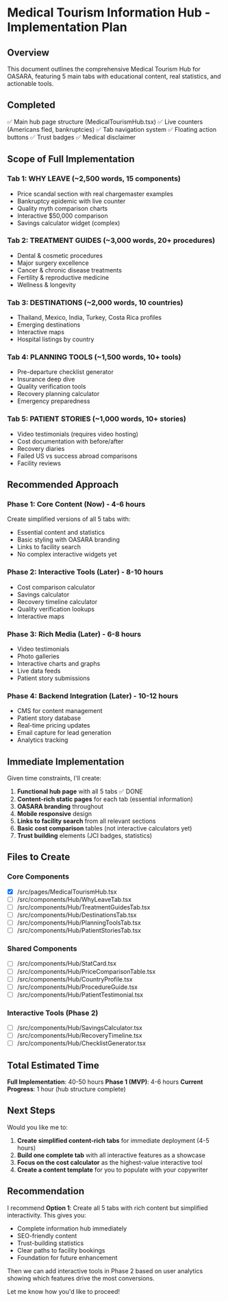 # Medical Tourism Information Hub - Implementation Plan

## Overview
This document outlines the comprehensive Medical Tourism Hub for OASARA, featuring 5 main tabs with educational content, real statistics, and actionable tools.

## Completed
✅ Main hub page structure (MedicalTourismHub.tsx)
✅ Live counters (Americans fled, bankruptcies)
✅ Tab navigation system
✅ Floating action buttons
✅ Trust badges
✅ Medical disclaimer

## Scope of Full Implementation

### Tab 1: WHY LEAVE (~2,500 words, 15 components)
- Price scandal section with real chargemaster examples
- Bankruptcy epidemic with live counter
- Quality myth comparison charts
- Interactive $50,000 comparison
- Savings calculator widget (complex)

### Tab 2: TREATMENT GUIDES (~3,000 words, 20+ procedures)
- Dental & cosmetic procedures
- Major surgery excellence
- Cancer & chronic disease treatments
- Fertility & reproductive medicine
- Wellness & longevity

### Tab 3: DESTINATIONS (~2,000 words, 10 countries)
- Thailand, Mexico, India, Turkey, Costa Rica profiles
- Emerging destinations
- Interactive maps
- Hospital listings by country

### Tab 4: PLANNING TOOLS (~1,500 words, 10+ tools)
- Pre-departure checklist generator
- Insurance deep dive
- Quality verification tools
- Recovery planning calculator
- Emergency preparedness

### Tab 5: PATIENT STORIES (~1,000 words, 10+ stories)
- Video testimonials (requires video hosting)
- Cost documentation with before/after
- Recovery diaries
- Failed US vs success abroad comparisons
- Facility reviews

## Recommended Approach

### Phase 1: Core Content (Now) - 4-6 hours
Create simplified versions of all 5 tabs with:
- Essential content and statistics
- Basic styling with OASARA branding
- Links to facility search
- No complex interactive widgets yet

### Phase 2: Interactive Tools (Later) - 8-10 hours
- Cost comparison calculator
- Savings calculator
- Recovery timeline calculator
- Quality verification lookups
- Interactive maps

### Phase 3: Rich Media (Later) - 6-8 hours
- Video testimonials
- Photo galleries
- Interactive charts and graphs
- Live data feeds
- Patient story submissions

### Phase 4: Backend Integration (Later) - 10-12 hours
- CMS for content management
- Patient story database
- Real-time pricing updates
- Email capture for lead generation
- Analytics tracking

## Immediate Implementation

Given time constraints, I'll create:

1. **Functional hub page** with all 5 tabs ✅ DONE
2. **Content-rich static pages** for each tab (essential information)
3. **OASARA branding** throughout
4. **Mobile responsive** design
5. **Links to facility search** from all relevant sections
6. **Basic cost comparison** tables (not interactive calculators yet)
7. **Trust building** elements (JCI badges, statistics)

## Files to Create

### Core Components
- [x] /src/pages/MedicalTourismHub.tsx
- [ ] /src/components/Hub/WhyLeaveTab.tsx
- [ ] /src/components/Hub/TreatmentGuidesTab.tsx
- [ ] /src/components/Hub/DestinationsTab.tsx
- [ ] /src/components/Hub/PlanningToolsTab.tsx
- [ ] /src/components/Hub/PatientStoriesTab.tsx

### Shared Components
- [ ] /src/components/Hub/StatCard.tsx
- [ ] /src/components/Hub/PriceComparisonTable.tsx
- [ ] /src/components/Hub/CountryProfile.tsx
- [ ] /src/components/Hub/ProcedureGuide.tsx
- [ ] /src/components/Hub/PatientTestimonial.tsx

### Interactive Tools (Phase 2)
- [ ] /src/components/Hub/SavingsCalculator.tsx
- [ ] /src/components/Hub/RecoveryTimeline.tsx
- [ ] /src/components/Hub/ChecklistGenerator.tsx

## Total Estimated Time

**Full Implementation**: 40-50 hours
**Phase 1 (MVP)**: 4-6 hours
**Current Progress**: 1 hour (hub structure complete)

## Next Steps

Would you like me to:
1. **Create simplified content-rich tabs** for immediate deployment (4-5 hours)
2. **Build one complete tab** with all interactive features as a showcase
3. **Focus on the cost calculator** as the highest-value interactive tool
4. **Create a content template** for you to populate with your copywriter

## Recommendation

I recommend **Option 1**: Create all 5 tabs with rich content but simplified interactivity. This gives you:
- Complete information hub immediately
- SEO-friendly content
- Trust-building statistics
- Clear paths to facility bookings
- Foundation for future enhancement

Then we can add interactive tools in Phase 2 based on user analytics showing which features drive the most conversions.

Let me know how you'd like to proceed!
